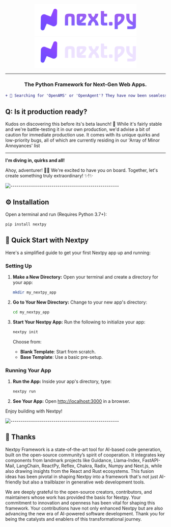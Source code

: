 

<div align="center">
<img src="https://raw.githubusercontent.com/dotagent-ai/assets/main/nextpy_logo_light_theme.svg#gh-light-mode-only" alt="ReNextpyflex Logo" width="320px">
<img src="https://raw.githubusercontent.com/dotagent-ai/assets/main/nextpy_logo_dark_theme.svg#gh-dark-mode-only" alt="Nextpy Logo" width="320px">

<hr>

<h3> The Python Framework for Next-Gen Web Apps. </h3>


```diff
+ 🤖 Searching for 'OpenAMS' or 'OpenAgent'? They have now been seamlessly integrated into Nextpy.+
```
</div>

<p align="center"> 


</p>



## Q: Is it production ready?

Kudos on discovering this before its's beta launch! 🧭  While it's fairly stable and we're battle-testing it in our own production, we'd advise a bit of caution for immediate production use.   It comes with its unique quirks and low-priority bugs, all of which are currently residing in our 'Array of Minor Annoyances' list

---

**I'm diving in, quirks and all!**

Ahoy, adventurer! 🏴‍☠️ We're excited to have you on board. Together, let's create something truly extraordinary! ✨!✨  

![-----------------------------------------------------](https://res.cloudinary.com/dzznkbdrb/image/upload/v1694798498/divider_1_rej288.gif)

## ⚙️ Installation

Open a terminal and run (Requires Python 3.7+):

```bash
pip install nextpy
```
## 🚀 Quick Start with Nextpy

Here's a simplified guide to get your first Nextpy app up and running:

### Setting Up

1. **Make a New Directory:**
   Open your terminal and create a directory for your app:

   ```bash
   mkdir my_nextpy_app
   ```

2. **Go to Your New Directory:**
   Change to your new app's directory:

   ```bash
   cd my_nextpy_app
   ```

3. **Start Your Nextpy App:**
   Run the following to initialize your app:

   ```bash
   nextpy init
   ```

   Choose from:
   - **Blank Template**: Start from scratch.
   - **Base Template**: Use a basic pre-setup.

### Running Your App

1. **Run the App:**
   Inside your app's directory, type:

   ```bash
   nextpy run
   ```

2. **See Your App:**
   Open [http://localhost:3000](http://localhost:3000) in a browser.

Enjoy building with Nextpy! 

![-----------------------------------------------------](https://res.cloudinary.com/dzznkbdrb/image/upload/v1694798498/divider_1_rej288.gif)

## 🙏 Thanks 

Nextpy Framework is a state-of-the-art tool for AI-based code generation, built on the open-source community’s spirit of cooperation. It integrates key components from landmark projects like Guidance, Llama-Index, FastAPI-Mail, LangChain, ReactPy, Reflex, Chakra, Radix, Numpy and Next.js, while also drawing insights from the React and Rust ecosystems. This fusion ideas has been pivotal in shaping Nextpy into a framework that's not just AI-friendly but also a trailblazer in generative web development tools.

We are deeply grateful to the open-source creators, contributors, and maintainers whose work has provided the basis for Nextpy. Your commitment to innovation and openness has been vital for shaping this framework. Your contributions have not only enhanced Nextpy but are also advancing the new era of AI-powered software development. Thank you for being the catalysts and enablers of this transformational journey.
